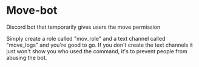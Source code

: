 # Move-bot
Discord bot that temporarily gives users the move permission

Simply create a role called "mov_role" and a text channel called "move_logs" and you're good to go.
If you don't create the text channels it just won't show you who used the command, it's to prevent people from abusing the bot.
